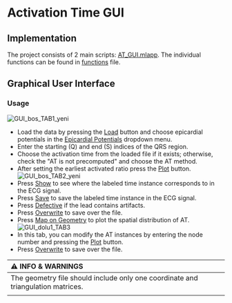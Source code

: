 # Activation Time GUI
## Implementation 
The project consists of 2 main scripts: [AT_GUI.mlapp](https://github.com/METUHRL/AT-GUI/blob/master/AT_GUI.mlapp).
The individual functions can be found in [functions](https://github.com/METUHRL/AT-GUI/tree/master/functions) file. 
## Graphical User Interface

### Usage
![GUI_bos_TAB1_yeni](https://github.com/METUHRL/AT-GUI/assets/103878460/73c7fe53-6fa7-49a1-83d4-b979a7a38479)
* Load the data by pressing the <ins>Load</ins> button and choose epicardial potentials in the <ins>Epicardial Potentials</ins> dropdown menu. 
* Enter the starting (Q) and end (S) indices of the QRS region.
* Choose the activation time from the loaded file if it exists; otherwise, check the "AT is not precomputed" and choose the AT method.
* After setting the earliest activated ratio press the <ins>Plot</ins> button.
![GUI_bos_TAB2_yeni](https://github.com/METUHRL/AT-GUI/assets/103878460/7cb24c1b-7643-44ab-bcf8-05bb1185c754)
* Press <ins>Show</ins> to see where the labeled time instance corresponds to in the ECG signal.
* Press <ins>Save</ins> to save the labeled time instance in the ECG signal.
* Press <ins>Defective</ins> if the lead contains artifacts.
* Press <ins>Overwrite</ins> to save over the file.
* Press <ins>Map on Geometry</ins> to plot the spatial distribution of AT.
![GUI_dolu1_TAB3](https://github.com/METUHRL/AT-GUI/assets/103878460/5621780f-5b89-4886-8c36-a14426eb83f3)
* In this tab, you can modify the AT instances by entering the node number and pressing the <ins>Plot</ins> button.
* Press <ins>Overwrite</ins> to save over the file. 


| :warning: INFO & WARNINGS  |
|:---------------------------|
| The geometry file should include only one coordinate and triangulation matrices. | 
| | 

